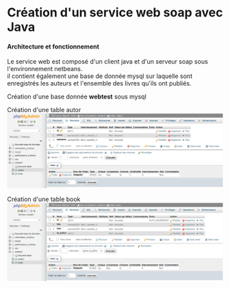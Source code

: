 <h1>Création d'un service web soap avec Java</h1>
<h4>Architecture et fonctionnement</h4>
<p>
Le service web est composé d'un client java et d'un serveur soap sous l'environnement netbeans.<br/>
il contient également une base de donnée mysql sur laquelle sont enregistrés les auteurs et l'ensemble des livres qu'ils ont publiés.
</p>
<p>
  Création d'une base donnée <b>webtest</b> sous mysql
</p>
<p>
  Création d'une table autor<br/>
  <img src="table_author.PNG" />
</p>
<p>
  Création d'une table book<br/>
  <img src="table_book.PNG" />
</p>
